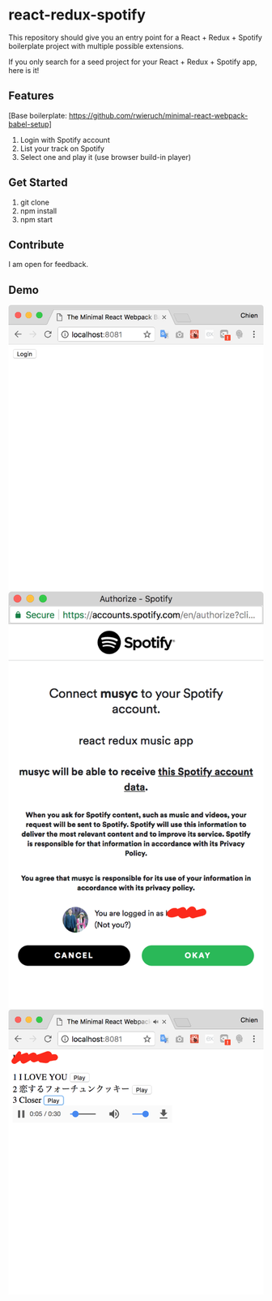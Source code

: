 # react-redux-spotify

This repository should give you an entry point for a React + Redux + Spotify boilerplate project with multiple possible extensions.

If you only search for a seed project for your React + Redux + Spotify app, here is it!

## Features
[Base boilerplate: https://github.com/rwieruch/minimal-react-webpack-babel-setup]
1. Login with Spotify account
2. List your track on Spotify
3. Select one and play it (use browser build-in player)

## Get Started

1. git clone
3. npm install
4. npm start

## Contribute

I am open for feedback.

## Demo
![1](https://raw.githubusercontent.com/chienkira/react-redux-spotify/master/demo_images/Screen%20Shot%200030-02-18%20at%200.43.40.png)
![2](https://raw.githubusercontent.com/chienkira/react-redux-spotify/master/demo_images/Screen%20Shot%200030-02-18%20at%200.43.44.png)
![3](https://raw.githubusercontent.com/chienkira/react-redux-spotify/master/demo_images/Screen%20Shot%200030-02-18%20at%200.44.06.png)
